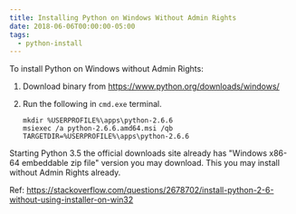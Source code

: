 ```yaml
---
title: Installing Python on Windows Without Admin Rights
date: 2018-06-06T00:00:00-05:00
tags:
  - python-install
---
```


To install Python on Windows without Admin Rights:

1.  Download binary from <https://www.python.org/downloads/windows/>

2.  Run the following in `cmd.exe` terminal.

        mkdir %USERPROFILE%\apps\python-2.6.6
        msiexec /a python-2.6.6.amd64.msi /qb TARGETDIR=%USERPROFILE%\apps\python-2.6.6

Starting Python 3.5 the official downloads site already has "Windows
x86-64 embeddable zip file" version you may download. This you may
install without Admin Rights already.

Ref:
<https://stackoverflow.com/questions/2678702/install-python-2-6-without-using-installer-on-win32>
